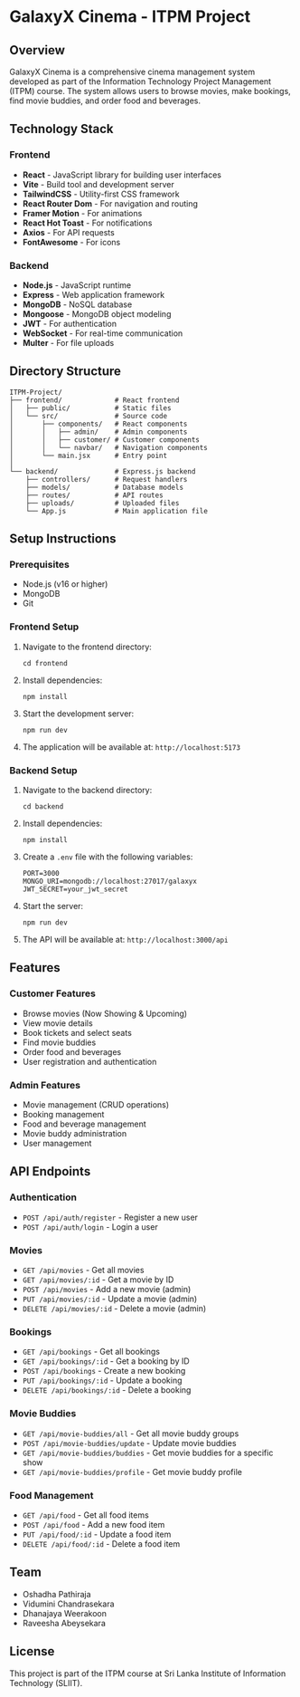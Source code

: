 # GalaxyX Cinema - ITPM Project

## Overview
GalaxyX Cinema is a comprehensive cinema management system developed as part of the Information Technology Project Management (ITPM) course. The system allows users to browse movies, make bookings, find movie buddies, and order food and beverages.

## Technology Stack

### Frontend
- **React** - JavaScript library for building user interfaces
- **Vite** - Build tool and development server
- **TailwindCSS** - Utility-first CSS framework
- **React Router Dom** - For navigation and routing
- **Framer Motion** - For animations
- **React Hot Toast** - For notifications
- **Axios** - For API requests
- **FontAwesome** - For icons

### Backend
- **Node.js** - JavaScript runtime
- **Express** - Web application framework
- **MongoDB** - NoSQL database
- **Mongoose** - MongoDB object modeling
- **JWT** - For authentication
- **WebSocket** - For real-time communication
- **Multer** - For file uploads

## Directory Structure

```
ITPM-Project/
├── frontend/             # React frontend
│   ├── public/           # Static files
│   └── src/              # Source code
│       ├── components/   # React components
│       │   ├── admin/    # Admin components
│       │   ├── customer/ # Customer components
│       │   └── navbar/   # Navigation components
│       └── main.jsx      # Entry point
│
└── backend/              # Express.js backend
    ├── controllers/      # Request handlers
    ├── models/           # Database models
    ├── routes/           # API routes
    ├── uploads/          # Uploaded files
    └── App.js            # Main application file
```

## Setup Instructions

### Prerequisites
- Node.js (v16 or higher)
- MongoDB
- Git

### Frontend Setup
1. Navigate to the frontend directory:
   ```
   cd frontend
   ```

2. Install dependencies:
   ```
   npm install
   ```

3. Start the development server:
   ```
   npm run dev
   ```

4. The application will be available at: `http://localhost:5173`

### Backend Setup
1. Navigate to the backend directory:
   ```
   cd backend
   ```

2. Install dependencies:
   ```
   npm install
   ```

3. Create a `.env` file with the following variables:
   ```
   PORT=3000
   MONGO_URI=mongodb://localhost:27017/galaxyx
   JWT_SECRET=your_jwt_secret
   ```

4. Start the server:
   ```
   npm run dev
   ```

5. The API will be available at: `http://localhost:3000/api`

## Features

### Customer Features
- Browse movies (Now Showing & Upcoming)
- View movie details
- Book tickets and select seats
- Find movie buddies
- Order food and beverages
- User registration and authentication

### Admin Features
- Movie management (CRUD operations)
- Booking management
- Food and beverage management
- Movie buddy administration
- User management

## API Endpoints

### Authentication
- `POST /api/auth/register` - Register a new user
- `POST /api/auth/login` - Login a user

### Movies
- `GET /api/movies` - Get all movies
- `GET /api/movies/:id` - Get a movie by ID
- `POST /api/movies` - Add a new movie (admin)
- `PUT /api/movies/:id` - Update a movie (admin)
- `DELETE /api/movies/:id` - Delete a movie (admin)

### Bookings
- `GET /api/bookings` - Get all bookings
- `GET /api/bookings/:id` - Get a booking by ID
- `POST /api/bookings` - Create a new booking
- `PUT /api/bookings/:id` - Update a booking
- `DELETE /api/bookings/:id` - Delete a booking

### Movie Buddies
- `GET /api/movie-buddies/all` - Get all movie buddy groups
- `POST /api/movie-buddies/update` - Update movie buddies
- `GET /api/movie-buddies/buddies` - Get movie buddies for a specific show
- `GET /api/movie-buddies/profile` - Get movie buddy profile

### Food Management
- `GET /api/food` - Get all food items
- `POST /api/food` - Add a new food item
- `PUT /api/food/:id` - Update a food item
- `DELETE /api/food/:id` - Delete a food item

## Team

- Oshadha Pathiraja
- Vidumini Chandrasekara
- Dhanajaya Weerakoon
- Raveesha Abeysekara

## License
This project is part of the ITPM course at Sri Lanka Institute of Information Technology (SLIIT).
